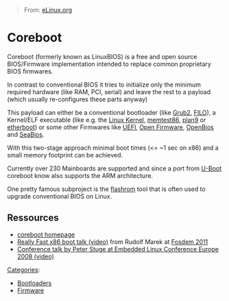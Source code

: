 > From: [eLinux.org](http://eLinux.org/Coreboot "http://eLinux.org/Coreboot")


# Coreboot



Coreboot (formerly known as LinuxBIOS) is a free and open source
BIOS/Firmware implementation intended to replace common proprietary BIOS
firmwares.

In contrast to conventional BIOS it tries to initialize only the minimum
required hardware (like RAM, PCI, serial) and leave the rest to a
payload (which usually re-configures these parts anyway)

This payload can either be a conventional bootloader (like
[Grub2](http://eLinux.org/index.php?title=Grub2&action=edit&redlink=1 "Grub2 (page does not exist)"),
[FILO](http://eLinux.org/index.php?title=FILO&action=edit&redlink=1 "FILO (page does not exist)")),
a Kernel/ELF executable (like e.g. the [Linux
Kernel](http://eLinux.org/index.php?title=Linux_Kernel&action=edit&redlink=1 "Linux Kernel (page does not exist)"),
[memtest86](http://eLinux.org/index.php?title=Memtest86&action=edit&redlink=1 "Memtest86 (page does not exist)"),
[plan9](http://eLinux.org/index.php?title=Plan9&action=edit&redlink=1 "Plan9 (page does not exist)")
or
[etherboot](http://eLinux.org/index.php?title=Etherboot&action=edit&redlink=1 "Etherboot (page does not exist)"))
or some other Firmwares like
[UEFI](http://eLinux.org/index.php?title=UEFI&action=edit&redlink=1 "UEFI (page does not exist)"),
[Open
Firmware](http://eLinux.org/index.php?title=Open_Firmware&action=edit&redlink=1 "Open Firmware (page does not exist)"),
[OpenBios](http://eLinux.org/index.php?title=OpenBios&action=edit&redlink=1 "OpenBios (page does not exist)")
and
[SeaBios](http://eLinux.org/index.php?title=SeaBios&action=edit&redlink=1 "SeaBios (page does not exist)").

With this two-stage approach minimal boot times (\<= \~1 sec on x86) and
a small memory footprint can be achieved.

Currently over 230 Mainboards are supported and since a port from
[U-Boot](http://eLinux.org/U-Boot "U-Boot") coreboot know also supports the ARM
architecture.


 One pretty famous subproject is the
[flashrom](http://eLinux.org/index.php?title=Flashrom&action=edit&redlink=1 "Flashrom (page does not exist)")
tool that is often used to upgrade conventional BIOS on Linux.

## Ressources

-   [coreboot homepage](http://www.coreboot.org)
-   [Really Fast x86 boot talk
    (video)](http://free-electrons.com/pub/video/2011/fosdem/fosdem2011-marek-fast-x86-boot.webm)
    from Rudolf Marek at [Fosdem
    2011](http://archive.fosdem.org/2011/schedule/event/fast_x86_boot)
-   [Conference talk by Peter Stuge at Embedded Linux Conference Europe
    2008
    (video)](http://free-electrons.com/pub/video/2008/elce/nluug-fall2008-stuge-coreboot.ogv)


[Categories](http://eLinux.org/Special:Categories "Special:Categories"):

-   [Bootloaders](http://eLinux.org/Category:Bootloaders "Category:Bootloaders")
-   [Firmware](http://eLinux.org/index.php?title=Category:Firmware&action=edit&redlink=1 "Category:Firmware (page does not exist)")


